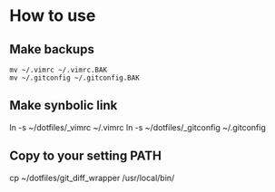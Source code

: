 How to use
==========

Make backups
------------
    mv ~/.vimrc ~/.vimrc.BAK
    mv ~/.gitconfig ~/.gitconfig.BAK

Make synbolic link 
------------------
ln -s ~/dotfiles/_vimrc ~/.vimrc
ln -s ~/dotfiles/_gitconfig ~/.gitconfig

Copy to your setting PATH
-------------------------
cp ~/dotfiles/git_diff_wrapper /usr/local/bin/
